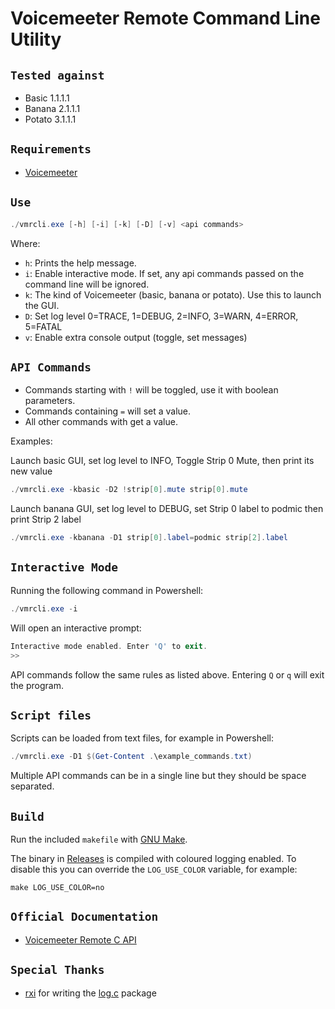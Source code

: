 # Voicemeeter Remote Command Line Utility

## `Tested against`

- Basic 1.1.1.1
- Banana 2.1.1.1
- Potato 3.1.1.1

## `Requirements`

- [Voicemeeter](https://voicemeeter.com/)

## `Use`

```powershell
./vmrcli.exe [-h] [-i] [-k] [-D] [-v] <api commands>
```

Where:

- `h`: Prints the help message.
- `i`: Enable interactive mode. If set, any api commands passed on the command line will be ignored.
- `k`: The kind of Voicemeeter (basic, banana or potato). Use this to launch the GUI.
- `D`: Set log level 0=TRACE, 1=DEBUG, 2=INFO, 3=WARN, 4=ERROR, 5=FATAL
- `v`: Enable extra console output (toggle, set messages)

## `API Commands`

- Commands starting with `!` will be toggled, use it with boolean parameters.
- Commands containing `=` will set a value.
- All other commands with get a value.

Examples:

Launch basic GUI, set log level to INFO, Toggle Strip 0 Mute, then print its new value

```powershell
./vmrcli.exe -kbasic -D2 !strip[0].mute strip[0].mute
```

Launch banana GUI, set log level to DEBUG, set Strip 0 label to podmic then print Strip 2 label

```powershell
./vmrcli.exe -kbanana -D1 strip[0].label=podmic strip[2].label
```

## `Interactive Mode`

Running the following command in Powershell:

```powershell
./vmrcli.exe -i
```

Will open an interactive prompt:

```powershell
Interactive mode enabled. Enter 'Q' to exit.
>>
```

API commands follow the same rules as listed above. Entering `Q` or `q` will exit the program.

## `Script files`

Scripts can be loaded from text files, for example in Powershell:

```powershell
./vmrcli.exe -D1 $(Get-Content .\example_commands.txt)
```

Multiple API commands can be in a single line but they should be space separated.

## `Build`

Run the included `makefile` with [GNU Make](https://www.gnu.org/software/make/).

The binary in [Releases][releases] is compiled with coloured logging enabled. To disable this you can override the `LOG_USE_COLOR` variable, for example:

`make LOG_USE_COLOR=no`

## `Official Documentation`

- [Voicemeeter Remote C API][remoteapi-docs]

## `Special Thanks`

- [rxi][rxi-user] for writing the [log.c][log-c] package

[releases]: https://github.com/onyx-and-iris/vmrcli/releases
[remoteapi-docs]: https://github.com/onyx-and-iris/Voicemeeter-SDK/blob/main/VoicemeeterRemoteAPI.pdf
[rxi-user]: https://github.com/rxi
[log-c]: https://github.com/rxi/log.c

